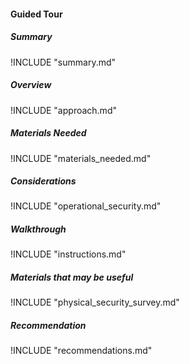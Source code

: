 
#### Guided Tour

##### Summary
!INCLUDE "summary.md"

##### Overview
!INCLUDE "approach.md"

##### Materials Needed 
!INCLUDE "materials_needed.md" 

##### Considerations
!INCLUDE "operational_security.md"

##### Walkthrough
!INCLUDE "instructions.md"

##### Materials that may be useful
!INCLUDE "physical_security_survey.md"

##### Recommendation
!INCLUDE "recommendations.md"



